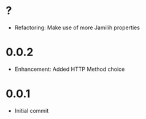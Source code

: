 # ?

- Refactoring: Make use of more Jamilih properties

# 0.0.2

- Enhancement: Added HTTP Method choice

# 0.0.1

- Initial commit
